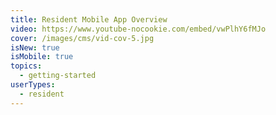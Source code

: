 ```yaml
---
title: Resident Mobile App Overview
video: https://www.youtube-nocookie.com/embed/vwPlhY6fMJo
cover: /images/cms/vid-cov-5.jpg
isNew: true
isMobile: true
topics:
  - getting-started
userTypes:
  - resident
---
```

